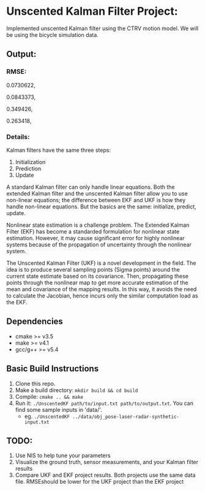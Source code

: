 # Unscented Kalman Filter Project:
Implemented unscented Kalman filter using the CTRV motion model. We will be using the bicycle simulation data. 

## Output:
### RMSE:

0.0730622,

0.0843373,

0.349426,

0.263418,


### Details:
Kalman filters have the same three steps:

1. Initialization
2. Prediction
3. Update

A standard Kalman filter can only handle linear equations. Both the extended Kalman filter and the unscented Kalman filter allow you to use non-linear equations; the difference between EKF and UKF is how they handle non-linear equations. But the basics are the same: initialize, predict, update.

Nonlinear state estimation is a challenge problem. The Extended Kalman Filter (EKF) has become a standarded formulation for nonlinear state estimation. However, it may cause significant error for highly nonlinear systems because of the propagation of uncertainty through the nonlinear system.

The Unscented Kalman Filter (UKF) is a novel development in the field. The idea is to produce several sampling points (Sigma points) around the current state estimate based on its covariance. Then, propagating these points through the nonlinear map to get more accurate estimation of the mean and covariance of the mapping results. In this way, it avoids the need to calculate the Jacobian, hence incurs only the similar computation load as the EKF.


## Dependencies

* cmake >= v3.5
* make >= v4.1
* gcc/g++ >= v5.4

## Basic Build Instructions

1. Clone this repo.
2. Make a build directory: `mkdir build && cd build`
3. Compile: `cmake .. && make`
4. Run it: `./UnscentedKF path/to/input.txt path/to/output.txt`. You can find
   some sample inputs in 'data/'.
    - eg. `./UnscentedKF ../data/obj_pose-laser-radar-synthetic-input.txt`

## TODO:
1. Use NIS to help tune your parameters
2. Visualize the ground truth, sensor measurements, and your Kalman filter results
3. Compare UKF and EKF project results. Both projects use the same data file. RMSEshould be lower for the UKF project than the EKF project
